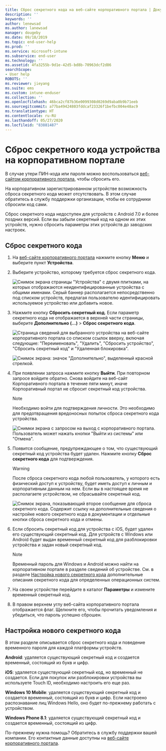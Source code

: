 ```yaml
---
title: Сброс секретного кода на веб-сайте корпоративного портала | Документы Майкрософт
description: ''
keywords: ''
author: lenewsad
ms.author: lanewsad
manager: dougeby
ms.date: 09/18/2019
ms.topic: end-user-help
ms.prod: ''
ms.service: microsoft-intune
ms.subservice: end-user
ms.technology: ''
ms.assetid: 4fa3255b-9d1e-42d5-bd8b-70963dcf2d86
searchScope:
- User help
ROBOTS: ''
ms.reviewer: jieyang
ms.suite: ems
ms.custom: intune-enduser
ms.collection: ''
ms.openlocfilehash: 46bca2cf87b36e0099308d0269d9aba0b9b71eeb
ms.sourcegitcommit: a77ba49424803fddcaf23326f1befbc004e48ac9
ms.translationtype: HT
ms.contentlocale: ru-RU
ms.lasthandoff: 05/27/2020
ms.locfileid: "83881487"
---
```

# <a name="how-to-reset-your-device-passcode-from-the-company-portal-website"></a>Сброс секретного кода устройства на корпоративном портале

В случае утери ПИН-кода или пароля можно воспользоваться [веб-сайтом корпоративного портала](https://portal.manage.microsoft.com), чтобы сбросить его. 

На корпоративном зарегистрированном устройстве возможность сброса секретного кода может отсутствовать. В этом случае обратитесь в службу поддержки организации, чтобы ее сотрудники сбросили код сами.  

Сброс секретного кода недоступен для устройств с Android 7.0 и более поздних версий. Если вы забыли секретный код на одном их этих устройств, нужно сбросить параметры этих устройств до заводских настроек.  

## <a name="reset-your-passcode"></a>Сброс секретного кода

1. На [веб-сайте корпоративного портала](https://portal.manage.microsoft.com) нажмите кнопку __Меню__ и выберите пункт __Устройства__.  

2. Выберите устройство, которому требуется сброс секретного кода.  

    ![Снимок экрана страницы "Устройства" с двумя плитками, на которых отображаются неидентифицированные устройства с общими именами. Серый баннер располагается непосредственно под списком устройств, предлагая пользователю идентифицировать используемое устройство или добавить новое.](./media/rename-reset-device-step2-1808.png) 

3. Нажмите кнопку **Сбросить секретный код**. Если параметр секретного кода не отображается в верхней части страницы, выберите **Дополнительно (...)**  > **Сброс секретного кода**.   

   ![Страница сведений для выбранного устройства на веб-сайте корпоративного портала со списком ссылок вверху, включая следующие: "Переименовать", "Удалить", "Сбросить устройство", "Сбросить секретный код" и "Удаленная блокировка". ](./media/rename-reset-device-1808.png)   

    ![Снимок экрана: значок "Дополнительно", выделенный красной стрелкой.](./media/rename-reset-device-step3-more-1808.png)  

4. При появлении запроса нажмите кнопку **Выйти**. При повторном запросе войдите обратно. Снова войдите на веб-сайт Корпоративного портала в течение пяти минут, иначе Корпоративный портал не сбросит секретный код устройства.  

   > [!NOTE]
   > Необходимо войти для подтверждения личности. Это необходимо для предотвращения вредоносных попыток сброса секретного кода устройства.

   ![Снимки экрана с запросом на выход c корпоративного портала. Пользователь может нажать кнопки "Выйти из системы" или "Отмена".](./media/iwp-reset-passcode-popup-1808.png)

5. Появится сообщение, предупреждающее о том, что существующий секретный код устройства будет удален. Нажмите кнопку **Сброс секретного кода** для подтверждения.  
    > [!WARNING]
    > После сброса секретного кода любой пользователь, у которого есть физический доступ к устройству, будет иметь доступ к личным и корпоративным данным на нем. Если вы в настоящее время не располагаете устройством, не сбрасывайте секретный код.  

   ![Снимок экрана, показывающий второе сообщение для сброса секретного кода. Содержит ссылку на дополнительные сведения о настройке нового секретного кода в документации и отдельные кнопки сброса секретного кода и отмены.](./media/iwp-reset-passcode-popup2-1808.png) 

6. Если сбросить секретный код для устройства с iOS, будет удален его существующий секретный код. Для устройств с Windows или Android будет выдан временный секретный код для разблокировки устройства и задан новый секретный код. 

   > [!NOTE]
   > Временный пароль для Windows и Android можно найти на корпоративном портале в разделе сведений об устройстве. См. в разделе [Настройка нового секретного кода](reset-your-passcode-cpwebsite.md#set-up-a-new-passcode) дополнительные описания секретного кода для определенных операционных систем.  
   
7. На своем устройстве перейдите в каталог **Параметры** и измените временный секретный код. 

8. В правом верхнем углу веб-сайта корпоративного портала отображается флаг. Щелкните его, чтобы прочитать уведомления и убедиться, что пароль успешно сброшен.  

## <a name="set-up-a-new-passcode"></a>Настройка нового секретного кода  

В этом разделе описывается сброс секретного кода и поведение временного пароля для каждой платформы устройств.  

**Android**: удаляется существующий секретный код и создается временный, состоящий из букв и цифр.

**iOS**: удаляется существующий секретный код, но временный не создается. Если для покупок или разблокировки устройства вы используете Touch ID, необходимо настроить его еще раз.  

**Windows 10 Mobile**: удаляется существующий секретный код и создается временный, состоящий из букв и цифр. Если настроено распознавание лиц Windows Hello, оно будет по-прежнему работать с устройством.

**Windows Phone 8.1**: удаляется существующий секретный код и создается временный, состоящий из цифр.  

По-прежнему нужна помощь? Обратитесь в службу поддержки вашей компании. Его контактные данные доступны на [веб-сайте корпоративного портала](https://go.microsoft.com/fwlink/?linkid=2010980).  
